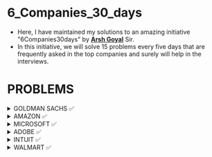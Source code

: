 # 6_Companies_30_days

* Here, I have maintained my solutions to an amazing initiative "6Companies30days" by [**Arsh Goyal**](https://www.youtube.com/c/ArshGoyal) Sir.
* In this initiative, we will solve 15 problems every five days that are frequently asked in the top companies and surely will help in the interviews.

# PROBLEMS


<details>
<summary> GOLDMAN SACHS  ✅ </summary>

Sr No.|  Problems                                                                                                                                                  |  My solutions 
------|------------------------------------------------------------------------------------------------------------------------------------------------------------|------------------------------------------------
1     | [Print Anagrams Together](https://practice.geeksforgeeks.org/problems/print-anagrams-together/1/#)                                                         | [Solution Link](Company%201%20-%20GS/1.cpp)
2     | [Overlapping Rectangles](https://practice.geeksforgeeks.org/problems/overlapping-rectangles1924/1/)                                                        | [Solution Link](Company%201%20-%20GS/2.cpp)
3     | [Count the subarrays having product less than k](https://practice.geeksforgeeks.org/problems/count-the-subarrays-having-product-less-than-k1708/1/)        | [Solution Link](Company%201%20-%20GS/3.cpp)
4     | [Run Length Encoding](https://practice.geeksforgeeks.org/problems/run-length-encoding/1/)                                                                  | [Solution Link](Company%201%20-%20GS/4.cpp)
5     | [Ugly Number](https://practice.geeksforgeeks.org/problems/ugly-numbers2254/1/)                                                                             | [Solution Link](Company%201%20-%20GS/5.cpp)
6     | [Greatest Common Divisor of Strings](https://leetcode.com/problems/greatest-common-divisor-of-strings/)                                                    | [Solution Link](Company%201%20-%20GS/6.cpp)
7     | [Find the position of M-th item](https://practice.geeksforgeeks.org/problems/find-the-position-of-m-th-item1723/1#)                                        | [Solution Link](Company%201%20-%20GS/7.cpp)
8     | [Total Decoding Messages](https://practice.geeksforgeeks.org/problems/total-decoding-messages1235/1/)                                                      | [Solution Link](Company%201%20-%20GS/8.cpp)
9     | [Number following a pattern](https://practice.geeksforgeeks.org/problems/number-following-a-pattern3126/1#)                                                | [Solution Link](Company%201%20-%20GS/9.cpp)
10    | [Max 10 numbers in a list having 10M entries](https://practice.geeksforgeeks.org/problems/k-largest-elements3736/1)                                        | [Solution Link](Company%201%20-%20GS/10.cpp)
11    | [Find Missing And Repeating](https://practice.geeksforgeeks.org/problems/find-missing-and-repeating2512/1/#)                                               | [Solution Link](Company%201%20-%20GS/11.cpp)
12    | [Squares in N*N Chessboard](https://practice.geeksforgeeks.org/problems/squares-in-nn-chessboard1801/1)                                                    | [Solution Link](Company%201%20-%20GS/12.cpp)
13    | [Decode the string](https://practice.geeksforgeeks.org/problems/decode-the-string2444/1)                                                                   | [Solution Link](Company%201%20-%20GS/13.cpp)
14    | [Minimum Size Subarray Sum](https://leetcode.com/problems/minimum-size-subarray-sum/)                                                                      | [Solution Link](Company%201%20-%20GS/14.cpp)
15    | [Array Pair Sum Divisibility Problem](https://practice.geeksforgeeks.org/problems/array-pair-sum-divisibility-problem3257/1#)                              | [Solution Link](Company%201%20-%20GS/15.cpp)

</details>



<details>
<summary> AMAZON  ✅ </summary>

Sr No.|  Problems                                                                                                                                                   |  My solutions 
------|-------------------------------------------------------------------------------------------------------------------------------------------------------------|------------------------------------------------
1     | [Maximum Profit](https://practice.geeksforgeeks.org/problems/maximum-profit4657/1)                                                                          | [Solution Link](Company%202%20-%20AMZ/1.cpp)
2     | [Longest Mountain in Array](https://leetcode.com/problems/longest-mountain-in-array/)                                                                       | [Solution Link](Company%202%20-%20AMZ/2.cpp)
3     | [IPL 2021 - Match Day 2](https://practice.geeksforgeeks.org/problems/deee0e8cf9910e7219f663c18d6d640ea0b87f87/1/)                                           | [Solution Link](Company%202%20-%20AMZ/3.cpp)
4     | [Brackets in Matrix Chain Multiplication](https://practice.geeksforgeeks.org/problems/brackets-in-matrix-chain-multiplication1024/1/)                       | [Solution Link](Company%202%20-%20AMZ/4.cpp)
5     | [Phone directory](https://practice.geeksforgeeks.org/problems/phone-directory4628/1/)                                                                       | [Solution Link](Company%202%20-%20AMZ/5.cpp)
6     | [Maximum of all subarrays of size k](https://practice.geeksforgeeks.org/problems/maximum-of-all-subarrays-of-size-k3101/1)                                  | [Solution Link](Company%202%20-%20AMZ/6.cpp)
7     | [First non-repeating character in a stream](https://practice.geeksforgeeks.org/problems/first-non-repeating-character-in-a-stream1216/1)                    | [Solution Link](Company%202%20-%20AMZ/7.cpp)
8     | [Count ways to N'th Stair(Order does not matter)](https://practice.geeksforgeeks.org/problems/count-ways-to-nth-stairorder-does-not-matter1322/1/)          | [Solution Link](Company%202%20-%20AMZ/8.cpp)
9     | [Is Sudoku Valid](https://practice.geeksforgeeks.org/problems/is-sudoku-valid4820/1/)                                                                       | [Solution Link](Company%202%20-%20AMZ/9.cpp)
10    | [Nuts and Bolts Problem](https://practice.geeksforgeeks.org/problems/nuts-and-bolts-problem0431/1)                                                          | [Solution Link](Company%202%20-%20AMZ/p10.cpp)
11    | [Serialize and Deserialize a Binary Tree](https://practice.geeksforgeeks.org/problems/serialize-and-deserialize-a-binary-tree/1)                            | [Solution Link](Company%202%20-%20AMZ/p11.cpp)
12    | [Column name from a given column number](https://practice.geeksforgeeks.org/problems/column-name-from-a-given-column-number4244/1/)                         | [Solution Link](Company%202%20-%20AMZ/p12.cpp)
13    | [Rotting Oranges](https://leetcode.com/problems/rotting-oranges/)                                                                                           | [Solution Link](Company%202%20-%20AMZ/p13.cpp)
14    | [Burning Tree](https://practice.geeksforgeeks.org/problems/burning-tree/1/)                                                                                 | [Solution Link](Company%202%20-%20AMZ/p14.cpp)
15    | [Delete N nodes after M nodes of a linked list](https://practice.geeksforgeeks.org/problems/delete-n-nodes-after-m-nodes-of-a-linked-list/1/)               | [Solution Link](Company%202%20-%20AMZ/p15.cpp)

</details>




<details>
<summary> MICROSOFT  ✅ </summary>

Sr No.|  Problems                                                                                                                                |  My solutions 
------|------------------------------------------------------------------------------------------------------------------------------------------|------------------------------------------------
1     | [Minimum sum partition](https://practice.geeksforgeeks.org/problems/minimum-sum-partition3317/1/)                                        | [Solution Link](Company%203%20-%20Microsoft/01.cpp)
2     | [Prerequisite Tasks](https://practice.geeksforgeeks.org/problems/prerequisite-tasks/1/)                                                  | [Solution Link](Company%203%20-%20Microsoft/02.cpp) 
3     | [Rotate by 90 degree](https://practice.geeksforgeeks.org/problems/rotate-by-90-degree0356/1/)                                            | [Solution Link](Company%203%20-%20Microsoft/03.cpp)
4     | [Spirally traversing a matrix](https://practice.geeksforgeeks.org/problems/spirally-traversing-a-matrix-1587115621/1/)                   | [Solution Link](Company%203%20-%20Microsoft/04.cpp)
5     | [Stock span problem](https://practice.geeksforgeeks.org/problems/stock-span-problem-1587115621/1)                                        | [Solution Link](Company%203%20-%20Microsoft/05.cpp)
6     | [Possible Words From Phone Digits](https://practice.geeksforgeeks.org/problems/possible-words-from-phone-digits-1587115620/1/)           | [Solution Link](Company%203%20-%20Microsoft/06.cpp)
7     | [Unit Area of largest region of 1's](https://practice.geeksforgeeks.org/problems/length-of-largest-region-of-1s-1587115620/1/)           | [Solution Link](Company%203%20-%20Microsoft/07.cpp)
8     | [Connect Nodes at Same Level](https://practice.geeksforgeeks.org/problems/connect-nodes-at-same-level/1/)                                | [Solution Link](Company%203%20-%20Microsoft/08.cpp)
9     | [Count Number of SubTrees having given Sum](https://practice.geeksforgeeks.org/problems/count-number-of-subtrees-having-given-sum/1/)    | [Solution Link](Company%203%20-%20Microsoft/09.cpp)
10    | [Stickler Thief](https://practice.geeksforgeeks.org/problems/stickler-theif-1587115621/1/)                                               | [Solution Link](Company%203%20-%20Microsoft/10.cpp)      
11    | [Generate Binary Numbers](https://practice.geeksforgeeks.org/problems/generate-binary-numbers-1587115620/1/)                             | [Solution Link](Company%203%20-%20Microsoft/11.cpp)  
12    | [Find All Four Sum Numbers](https://practice.geeksforgeeks.org/problems/find-all-four-sum-numbers1732/1)                                 | [Solution Link](Company%203%20-%20Microsoft/12.cpp)                   
13    | [Bridge edge in a graph](https://practice.geeksforgeeks.org/problems/bridge-edge-in-graph/1)                                             | [Solution Link](Company%203%20-%20Microsoft/13.cpp)           
14    | [Minimum steps to destination](https://practice.geeksforgeeks.org/problems/minimum-number-of-steps-to-reach-a-given-number5234/1/)       | [Solution Link](Company%203%20-%20Microsoft/14.cpp)       
15    | [Alien Dictionary](https://practice.geeksforgeeks.org/problems/alien-dictionary/1/)                                                      | [Solution Link](Company%203%20-%20Microsoft/15.cpp)


</details>




<details>
<summary> ADOBE  ✅ </summary>

Sr No.|  Problems                                                                                                                                                           |  My solutions 
------|---------------------------------------------------------------------------------------------------------------------------------------------------------------------|------------------------------------------------
1     | [Subarray with given sum](https://practice.geeksforgeeks.org/problems/subarray-with-given-sum-1587115621/1)                                                         | [Solution Link](Company%204%20-%20Adobe/01.cpp)
2     | [Longest Arithmetic Progression](https://practice.geeksforgeeks.org/problems/longest-arithmetic-progression1019/1/)                                                 | [Solution Link](Company%204%20-%20Adobe/02.cpp)
3     | [No. of distict Words with k max contiguous vowels](https://practice.geeksforgeeks.org/problems/7b9d245852bd8caf8a27d6d3961429f0a2b245f1/1/)                        | [Solution Link](Company%204%20-%20Adobe/03.cpp)
4     | [Partition Equal Subset Sum](https://practice.geeksforgeeks.org/problems/subset-sum-problem2014/1)                                                                  | [Solution Link](Company%204%20-%20Adobe/04.cpp)
5     | [Express as sum of power of natural numbers](https://practice.geeksforgeeks.org/problems/express-as-sum-of-power-of-natural-numbers5647/1)                          | [Solution Link](Company%204%20-%20Adobe/05.cpp)
6     | [Generate Parentheses](https://practice.geeksforgeeks.org/problems/generate-all-possible-parentheses/1/)                                                            | [Solution Link](Company%204%20-%20Adobe/06.cpp)
7     | [Pots of Gold Game](https://practice.geeksforgeeks.org/problems/pots-of-gold-game/1/)                                                                               | [Solution Link](Company%204%20-%20Adobe/07.cpp)
8     | [Implement Atoi](https://practice.geeksforgeeks.org/problems/implement-atoi/1/)                                                                                     | [Solution Link](Company%204%20-%20Adobe/08.cpp)
9     | [Next higher palindromic number using same digits](https://practice.geeksforgeeks.org/problems/next-higher-palindromic-number-using-the-same-set-of-digits5859/1/)  | [Solution Link](Company%204%20-%20Adobe/09.cpp)   
10    | [Winner of an election](https://practice.geeksforgeeks.org/problems/winner-of-an-election-where-votes-are-represented-as-candidate-names-1587115621/1/)             | [Solution Link](Company%204%20-%20Adobe/10.cpp)    
11    | [Amend The Sentence](https://practice.geeksforgeeks.org/problems/amend-the-sentence3235/1)                                                                          | [Solution Link](Company%204%20-%20Adobe/11.cpp)   
12    | [Leaders in an array](https://practice.geeksforgeeks.org/problems/leaders-in-an-array-1587115620/1/)                                                                | [Solution Link](Company%204%20-%20Adobe/12.cpp)   
13    | [Minimum operations to convert array A to B](https://practice.geeksforgeeks.org/problems/minimum-insertions-to-make-two-arrays-equal/1/)                            | [Solution Link](Company%204%20-%20Adobe/13.cpp)
14    | [Smallest range in K lists](https://practice.geeksforgeeks.org/problems/find-smallest-range-containing-elements-from-k-lists/1/)                                    | [Solution Link](Company%204%20-%20Adobe/14.cpp)           
15    | Most Recent Library                                                                                                                                                 | [Solution Link](Company%204%20-%20Adobe/15.cpp)


</details>




<details>
<summary> INTUIT  ✅ </summary>

Sr No.|  Problems                                                                                                                 |  My solutions 
------|---------------------------------------------------------------------------------------------------------------------------|------------------------------------------------
1     | [Minimum sum partition](https://practice.geeksforgeeks.org/problems/minimum-sum-partition3317/1/)                         | [Solution Link](Company%205%20-%20Intuit/01.cpp)
2     | [Word Search](https://practice.geeksforgeeks.org/problems/word-search/1/)                                                 | [Solution Link](Company%205%20-%20Intuit/02.cpp)
3     | [Find the missing no in string](https://practice.geeksforgeeks.org/problems/find-the-missing-no-in-string/1/)             | [Solution Link](Company%205%20-%20Intuit/03.cpp)
4     | [Largest number in K swaps](https://practice.geeksforgeeks.org/problems/largest-number-in-k-swaps-1587115620/1)           | [Solution Link](Company%205%20-%20Intuit/04.cpp)
5     | [Split Array Largest Sum](https://leetcode.com/problems/split-array-largest-sum/)                                         | [Solution Link](Company%205%20-%20Intuit/05.cpp)
6     | [Find in Mountain Array](https://leetcode.com/problems/find-in-mountain-array/)                                           | [Solution Link](Company%205%20-%20Intuit/06.cpp)
7     | [Capacity To Ship Packages Within D Days](https://leetcode.com/problems/capacity-to-ship-packages-within-d-days/)         | [Solution Link](Company%205%20-%20Intuit/07.cpp)
8     | [Number of Boomerangs](https://leetcode.com/problems/number-of-boomerangs/)                                               | [Solution Link](Company%205%20-%20Intuit/08.cpp)
9     | [Pacific Atlantic Water Flow](https://leetcode.com/problems/pacific-atlantic-water-flow/)                                 | [Solution Link](Company%205%20-%20Intuit/09.cpp)
10    | [Number of Provinces](https://leetcode.com/problems/number-of-provinces/)                                                 | [Solution Link](Company%205%20-%20Intuit/10.cpp)
11    | [Construct Quad Tree](https://leetcode.com/problems/construct-quad-tree/)                                                 | [Solution Link](Company%205%20-%20Intuit/11.cpp)
12    | [Course Schedule II](https://leetcode.com/problems/course-schedule-ii/)                                                   | [Solution Link](Company%205%20-%20Intuit/12.cpp)
13    | [Minimum Swaps to Arrange a Binary Grid](https://leetcode.com/problems/minimum-swaps-to-arrange-a-binary-grid/)           | [Solution Link](Company%205%20-%20Intuit/13.cpp)
14    | [As Far from Land as Possible](https://leetcode.com/problems/as-far-from-land-as-possible/)                               | [Solution Link](Company%205%20-%20Intuit/14.cpp)
15    | [Koko Eating Bananas](https://leetcode.com/problems/koko-eating-bananas/)                                                 | [Solution Link](Company%205%20-%20Intuit/15.cpp)

</details>




<details>
<summary> WALMART  ✅ </summary>

Sr No.|  Problems                                                                                                                                                   |  My solutions 
------|-------------------------------------------------------------------------------------------------------------------------------------------------------------|------------------------------------------------
1     | [Path with Maximum Probability](https://leetcode.com/problems/path-with-maximum-probability/)                                                               | [Solution Link](Company%206%20-%20Walmart/01.cpp)
2     | [Stone Game](https://leetcode.com/problems/stone-game/)                                                                                                     | [Solution Link](Company%206%20-%20Walmart/02.cpp)
3     | [Remove Colored Pieces if Both Neighbors are the Same Color](https://leetcode.com/problems/remove-colored-pieces-if-both-neighbors-are-the-same-color/)     | [Solution Link](Company%206%20-%20Walmart/03.cpp)
4     | [Number of Unique Paths](https://practice.geeksforgeeks.org/problems/number-of-unique-paths5339/1/)                                                         | [Solution Link](Company%206%20-%20Walmart/04.cpp)
5     | [Transform to Sum Tree](https://practice.geeksforgeeks.org/problems/transform-to-sum-tree/1/)                                                               | [Solution Link](Company%206%20-%20Walmart/05.cpp)
6     | [Power Of Numbers](https://practice.geeksforgeeks.org/problems/power-of-numbers-1587115620/1/)                                                              | [Solution Link](Company%206%20-%20Walmart/06.cpp)
7     | [Sorted subsequence of size 3](https://practice.geeksforgeeks.org/problems/sorted-subsequence-of-size-3/1/)                                                 | [Solution Link](Company%206%20-%20Walmart/07.cpp)
8     | [Maximum Height Tree](https://practice.geeksforgeeks.org/problems/maximum-height-tree4803/1/)                                                               | [Solution Link](Company%206%20-%20Walmart/08.cpp)
9     | [Guess Number Higher or Lower II](https://leetcode.com/problems/guess-number-higher-or-lower-ii/)                                                           | [Solution Link](Company%206%20-%20Walmart/09.cpp)
10    | [Generate Random Point in a Circle](https://leetcode.com/problems/generate-random-point-in-a-circle/)                                                       | [Solution Link](Company%206%20-%20Walmart/10.cpp)
11    | [Maximum Performance of a Team](https://leetcode.com/problems/maximum-performance-of-a-team/)                                                               | [Solution Link](Company%206%20-%20Walmart/11.cpp)
12    | [Find Array Given Subset Sums](https://leetcode.com/problems/find-array-given-subset-sums/)                                                                 | [Solution Link](Company%206%20-%20Walmart/12.cpp)
13    | [Find the Kth Largest Integer in the Array](https://leetcode.com/problems/find-the-kth-largest-integer-in-the-array/)                                       | [Solution Link](Company%206%20-%20Walmart/13.cpp)
14    | [Largest number in K swaps](https://practice.geeksforgeeks.org/problems/largest-number-in-k-swaps-1587115620/1/)                                            | [Solution Link](Company%206%20-%20Walmart/14.cpp)
15    | [Divide Two Integers](https://leetcode.com/problems/divide-two-integers/)                                                                                     | [Solution Link](Company%206%20-%20Walmart/15.cpp)

</details>
